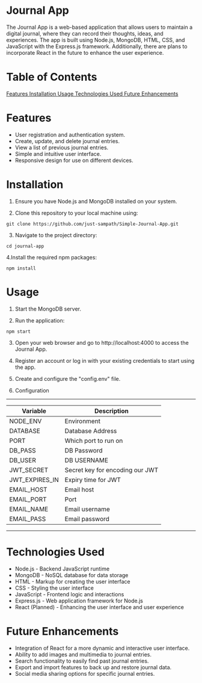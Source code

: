 # Journal App

The Journal App is a web-based application that allows users to maintain a digital journal, where they can record their thoughts, ideas, and experiences. The app is built using Node.js, MongoDB, HTML, CSS, and JavaScript with the Express.js framework. Additionally, there are plans to incorporate React in the future to enhance the user experience.

# Table of Contents

<u> Features </u>
<u>Installation </u>
<u>Usage </u>
<u>Technologies Used </u>
<u>Future Enhancements </u>

# Features

- User registration and authentication system.
- Create, update, and delete journal entries.
- View a list of previous journal entries.
- Simple and intuitive user interface.
- Responsive design for use on different devices.

# Installation

1. Ensure you have Node.js and MongoDB installed on your system.

2. Clone this repository to your local machine using:

`git clone https://github.com/just-sampath/Simple-Journal-App.git`

3. Navigate to the project directory:

`cd journal-app`

4.Install the required npm packages:

`npm install`

# Usage

1. Start the MongoDB server.

2. Run the application:

`npm start`

3. Open your web browser and go to http://localhost:4000 to access the Journal App.

4. Register an account or log in with your existing credentials to start using the app.

5. Create and configure the "config.env" file.

6. Configuration
---------------------------------------------------------
| Variable       | Description                           |
|----------------|---------------------------------------|
| NODE_ENV       | Environment                           |
| DATABASE       | Database Address                      |
| PORT           | Which port to run on                  |
| DB_PASS        | DB Password                           |
| DB_USER        | DB USERNAME                           |
| JWT_SECRET     | Secret key for encoding our JWT       |
| JWT_EXPIRES_IN | Expiry time for JWT                   |
| EMAIL_HOST     | Email host                            |
| EMAIL_PORT     | Port                                  |
| EMAIL_NAME     | Email username                        |
| EMAIL_PASS     | Email password                        |
----------------------------------------------------------

# Technologies Used

- Node.js - Backend JavaScript runtime
- MongoDB - NoSQL database for data storage
- HTML - Markup for creating the user interface
- CSS - Styling the user interface
- JavaScript - Frontend logic and interactions
- Express.js - Web application framework for Node.js
- React (Planned) - Enhancing the user interface and user experience

# Future Enhancements

- Integration of React for a more dynamic and interactive user interface.
- Ability to add images and multimedia to journal entries.
- Search functionality to easily find past journal entries.
- Export and import features to back up and restore journal data.
- Social media sharing options for specific journal entries.
